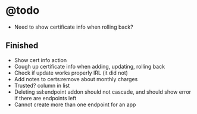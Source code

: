 @todo
=====

* Need to show certificate info when rolling back?

Finished
--------

* Show cert info action
* Cough up certificate info when adding, updating, rolling back
* Check if update works properly IRL (it did not)
* Add notes to certs:remove about monthly charges
* Trusted? column in list
* Deleting ssl:endpoint addon should not cascade, and should show error if there are endpoints left
* Cannot create more than one endpoint for an app
